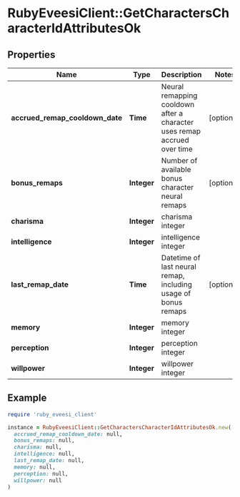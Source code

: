 # RubyEveesiClient::GetCharactersCharacterIdAttributesOk

## Properties

| Name | Type | Description | Notes |
| ---- | ---- | ----------- | ----- |
| **accrued_remap_cooldown_date** | **Time** | Neural remapping cooldown after a character uses remap accrued over time | [optional] |
| **bonus_remaps** | **Integer** | Number of available bonus character neural remaps | [optional] |
| **charisma** | **Integer** | charisma integer |  |
| **intelligence** | **Integer** | intelligence integer |  |
| **last_remap_date** | **Time** | Datetime of last neural remap, including usage of bonus remaps | [optional] |
| **memory** | **Integer** | memory integer |  |
| **perception** | **Integer** | perception integer |  |
| **willpower** | **Integer** | willpower integer |  |

## Example

```ruby
require 'ruby_eveesi_client'

instance = RubyEveesiClient::GetCharactersCharacterIdAttributesOk.new(
  accrued_remap_cooldown_date: null,
  bonus_remaps: null,
  charisma: null,
  intelligence: null,
  last_remap_date: null,
  memory: null,
  perception: null,
  willpower: null
)
```

